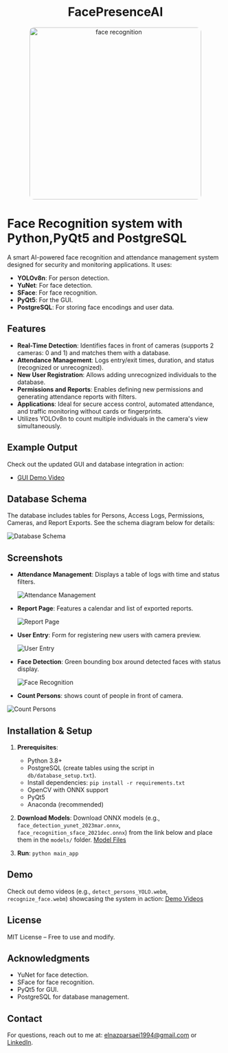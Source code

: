 <p style="text-align:center">
<h1 style="text-align: center;">FacePresenceAI</h1>
</p>
<p align="center">
<img src="media/fr.png" alt="face recognition" width="400" style="border-radius: 10px"/>
</p>

# Face Recognition system with Python,PyQt5 and PostgreSQL

A smart AI-powered face recognition and attendance management system designed for security and monitoring applications. It uses:

- **YOLOv8n**: For person detection.
- **YuNet**: For face detection.
- **SFace**: For face recognition.
- **PyQt5**: For the GUI.
- **PostgreSQL**: For storing face encodings and user data.


## Features
- **Real-Time Detection**: Identifies faces in front of cameras (supports 2 cameras: 0 and 1) and matches them with a database.
- **Attendance Management**: Logs entry/exit times, duration, and status (recognized or unrecognized).
- **New User Registration**: Allows adding unrecognized individuals to the database.
- **Permissions and Reports**: Enables defining new permissions and generating attendance reports with filters.
- **Applications**: Ideal for secure access control, automated attendance, and traffic monitoring without cards or fingerprints.
- Utilizes YOLOv8n to count multiple individuals in the camera's view simultaneously.

## Example Output
Check out the updated GUI and database integration in action:

- [GUI Demo Video](https://drive.google.com/drive/folders/1YZvPkcBZ1do0OaA5cNz9qdNeBaqf7XeZ?usp=drive_link)

## Database Schema
The database includes tables for Persons, Access Logs, Permissions, Cameras, and Report Exports. See the schema diagram below for details:

![Database Schema](Screenshots/db_schema.png)

## Screenshots
- **Attendance Management**: Displays a table of logs with time and status filters.
  
  ![Attendance Management](Screenshots/attendance_management.png)
  
- **Report Page**: Features a calendar and list of exported reports.
  
  ![Report Page](Screenshots/report_page.png)
  
- **User Entry**: Form for registering new users with camera preview.

  ![User Entry](Screenshots/user_entry.png)
  
- **Face Detection**: Green bounding box around detected faces with status display.
  
  ![Face Recognition](Screenshots/face_recognition.png)
  
 - **Count Persons**: shows count of people in front of camera.
   
  ![Count Persons](Screenshots/count_persons.png)
  
  
  ## Installation & Setup
1. **Prerequisites**:
   - Python 3.8+
   - PostgreSQL (create tables using the script in `db/database_setup.txt`).
   - Install dependencies: `pip install -r requirements.txt`
   - OpenCV with ONNX support
   - PyQt5
   - Anaconda (recommended)

2. **Download Models**: Download ONNX models (e.g., `face_detection_yunet_2023mar.onnx`, `face_recognition_sface_2021dec.onnx`) from the link below and place them in the `models/` folder.
   [Model Files](https://drive.google.com/drive/folders/137YUftclmLGNRhAEz-L8bCpmbqxM8-2E?usp=drive_link)

3. **Run**: `python main_app`

## Demo
Check out demo videos (e.g., `detect_persons_YOLO.webm`, `recognize_face.webm`) showcasing the system in action:
[Demo Videos](https://drive.google.com/drive/folders/1YZvPkcBZ1do0OaA5cNz9qdNeBaqf7XeZ?usp=drive_link)

## License
MIT License – Free to use and modify.

## Acknowledgments
- YuNet for face detection.
- SFace for face recognition.
- PyQt5 for GUI.
- PostgreSQL for database management.

## Contact
For questions, reach out to me at: [elnazparsaei1994@gmail.com](mailto:elnazparsaei1994@gmail.com) or [LinkedIn](https://linkedin.com/in/elnazparsaei).
